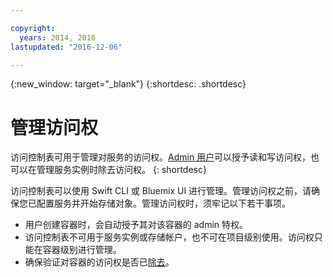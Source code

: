 ```yaml
---

copyright:
  years: 2014, 2016
lastupdated: "2016-12-06"

---
```

{:new_window: target="_blank"}
{:shortdesc: .shortdesc}



# 管理访问权

访问控制表可用于管理对服务的访问权。[Admin 用户](/docs/services/ObjectStorage/os_access_types.html)可以授予读和写访问权，也可以在管理服务实例时除去访问权。
{: shortdesc}


访问控制表可以使用 Swift CLI 或 Bluemix UI 进行管理。管理访问权之前，请确保您已配置服务并开始存储对象。管理访问权时，须牢记以下若干事项。
  * 用户创建容器时，会自动授予其对该容器的 admin 特权。
  * 访问控制表不可用于服务实例或存储帐户，也不可在项目级别使用。访问权只能在容器级别进行管理。
  * 确保验证对容器的访问权是否已[除去](/docs/services/ObjectStorage/os_remove_access.html)。
